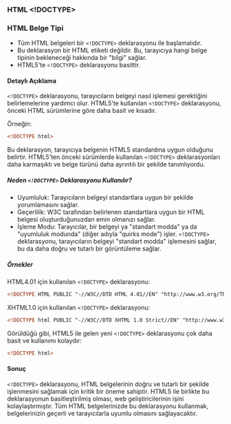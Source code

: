 ### HTML <!DOCTYPE>

### HTML Belge Tipi

- Tüm HTML belgeleri bir `<!DOCTYPE>` deklarasyonu ile başlamalıdır.
- Bu deklarasyon bir HTML etiketi değildir. Bu, tarayıcıya hangi belge tipinin bekleneceği hakkında bir "bilgi" sağlar.
- HTML5'te `<!DOCTYPE>` deklarasyonu basittir.

#### Detaylı Açıklama

`<!DOCTYPE>` deklarasyonu, tarayıcıların belgeyi nasıl işlemesi gerektiğini belirlemelerine yardımcı olur. HTML5'te kullanılan `<!DOCTYPE>` deklarasyonu, önceki HTML sürümlerine göre daha basit ve kısadır.

Örneğin:

```html
<!DOCTYPE html>
```

Bu deklarasyon, tarayıcıya belgenin HTML5 standardına uygun olduğunu belirtir. HTML5'ten önceki sürümlerde kullanılan `<!DOCTYPE>` deklarasyonları daha karmaşıktı ve belge türünü daha ayrıntılı bir şekilde tanımlıyordu.

##### Neden `<!DOCTYPE>` Deklarasyonu Kullanılır?

- Uyumluluk: Tarayıcıların belgeyi standartlara uygun bir şekilde yorumlamasını sağlar.
- Geçerlilik: W3C tarafından belirlenen standartlara uygun bir HTML belgesi oluşturduğunuzdan emin olmanızı sağlar.
- İşleme Modu: Tarayıcılar, bir belgeyi ya "standart modda" ya da "uyumluluk modunda" (diğer adıyla "quirks mode") işler. `<!DOCTYPE>` deklarasyonu, tarayıcıların belgeyi "standart modda" işlemesini sağlar, bu da daha doğru ve tutarlı bir görüntüleme sağlar.

##### Örnekler

HTML4.01 için kullanılan `<!DOCTYPE>` deklarasyonu:

```html
<!DOCTYPE HTML PUBLIC "-//W3C//DTD HTML 4.01//EN" "http://www.w3.org/TR/html4/strict.dtd">
```

XHTML1.0 için kullanılan `<!DOCTYPE>` deklarasyonu:

```html
<!DOCTYPE html PUBLIC "-//W3C//DTD XHTML 1.0 Strict//EN" "http://www.w3.org/TR/xhtml1/DTD/xhtml1-strict.dtd">
```

Görüldüğü gibi, HTML5 ile gelen yeni `<!DOCTYPE>` deklarasyonu çok daha basit ve kullanımı kolaydır:

```html
<!DOCTYPE html>
```

#### Sonuç

`<!DOCTYPE>` deklarasyonu, HTML belgelerinin doğru ve tutarlı bir şekilde işlenmesini sağlamak için kritik bir öneme sahiptir. HTML5 ile birlikte bu deklarasyonun basitleştirilmiş olması, web geliştiricilerinin işini kolaylaştırmıştır. Tüm HTML belgelerinizde bu deklarasyonu kullanmak, belgelerinizin geçerli ve tarayıcılarla uyumlu olmasını sağlayacaktır.

